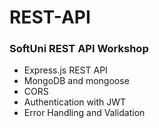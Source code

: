 # REST-API
### SoftUni REST API Workshop

- Express.js REST API
- MongoDB and mongoose
- CORS
- Authentication with JWT
- Error Handling and Validation
